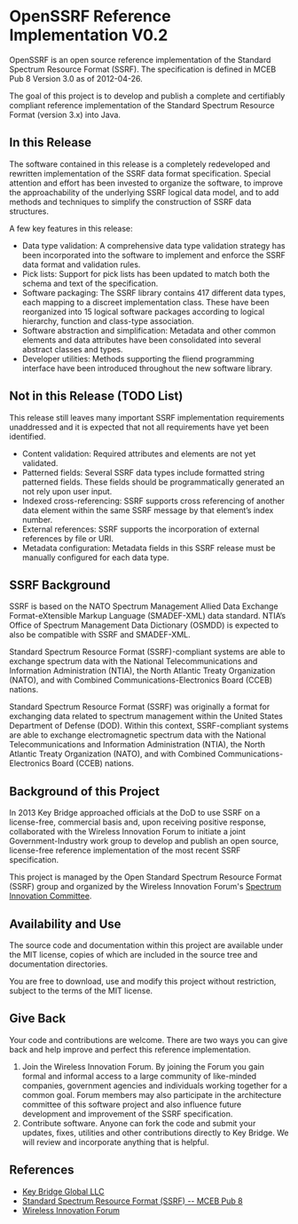 OpenSSRF Reference Implementation  V0.2
=================================

OpenSSRF is an open source reference implementation of the Standard Spectrum Resource Format (SSRF). The specification is defined in MCEB Pub 8 Version 3.0 as of 2012-04-26. 

The goal of this project is to develop and publish a complete and certifiably compliant reference implementation of the Standard Spectrum Resource Format (version 3.x) into Java.

In this Release
---------------
The software contained in this release is a completely redeveloped and rewritten implementation of the SSRF data format specification. Special attention and effort has been invested to organize the software, to improve the approachability of the underlying SSRF logical data model, and to add methods and techniques to simplify the construction of SSRF data structures.

A few key features in this release:

 * Data type validation: A comprehensive data type validation strategy has been incorporated into the software to implement and enforce the SSRF data format and validation rules.
 * Pick lists: Support for pick lists has been updated to match both the schema and text of the specification.
 * Software packaging: The SSRF library contains 417 different data types, each mapping to a discreet implementation class. These have been reorganized into 15 logical software packages according to logical hierarchy, function and class-type association.
 * Software abstraction and simplification: Metadata and other common elements and data attributes have been consolidated into several abstract classes and types.
 * Developer utilities: Methods supporting the fliend programming interface have been introduced throughout the new software library.

Not in this Release (TODO List)
-------------------------------
This release still leaves many important SSRF implementation requirements unaddressed and it is expected that not all requirements have yet been identified.

 * Content validation: Required attributes and elements are not yet validated.
 * Patterned fields: Several SSRF data types include formatted string patterned fields. These fields should be programmatically generated an not rely upon user input.
 * Indexed cross-referencing: SSRF supports cross referencing of another data element within the same SSRF message by that element’s index number.
 * External references: SSRF supports the incorporation of external references by file or URI.
 * Metadata configuration: Metadata fields in this SSRF release must be manually configured for each data type.

SSRF Background
---------------

SSRF is based on the NATO Spectrum Management Allied Data Exchange Format-eXtensible Markup Language
(SMADEF-XML) data standard. NTIA’s Office of Spectrum Management Data Dictionary (OSMDD) is expected to
also be compatible with SSRF and SMADEF-XML. 

Standard Spectrum Resource Format (SSRF)-compliant systems are able to exchange spectrum data with the
National Telecommunications and Information Administration (NTIA), the North Atlantic Treaty Organization
(NATO), and with Combined Communications-Electronics Board (CCEB) nations.

Standard Spectrum Resource Format (SSRF) was originally a format for exchanging data related to spectrum
management within the United States Department of Defense (DOD). Within this context, SSRF-compliant 
systems are able to exchange electromagnetic spectrum data with the National Telecommunications and Information
Administration (NTIA), the North Atlantic Treaty Organization (NATO), and with Combined
Communications-Electronics Board (CCEB) nations.

Background of this Project
--------------------------

In 2013 Key Bridge approached officials at the DoD to use SSRF on a license-free, commercial basis and,
upon receiving positive response, collaborated with the Wireless Innovation Forum to initiate 
a joint Government-Industry work group to develop and publish an open source, license-free reference 
implementation of the most recent SSRF specification. 

This project is managed by the Open Standard Spectrum Resource Format (SSRF) group and organized
by the Wireless Innovation Forum's [Spectrum Innovation Committee](http://groups.winnforum.org/spectrum_innovation_committee).

Availability and Use
--------------------

The source code and documentation within this project are available under the MIT license, copies of which are
included in the source tree and documentation directories.

You are free to download, use and modify this project without restriction, subject to the terms of the MIT license.

Give Back
---------

Your code and contributions are welcome. There are two ways you can give back and help improve and perfect this reference implementation.

 1. Join the Wireless Innovation Forum. By joining the Forum you gain formal and informal access to a large community of like-minded companies, government agencies and individuals working together for a common goal. Forum members may also participate in the architecture committee of this software project and also influence future development and improvement of the SSRF specification.
 2. Contribute software. Anyone can fork the code and submit your updates, fixes, utilities and other contributions directly to Key Bridge. We will review and incorporate anything that is helpful.

References
----------

 * [Key Bridge Global LLC](https://keybridgeglobal.com)
 * [Standard Spectrum Resource Format (SSRF) -- MCEB Pub 8](https://acc.dau.mil/CommunityBrowser.aspx?id=283273&lang=en-US)
 * [Wireless Innovation Forum](http://www.wirelessinnovation.org)



